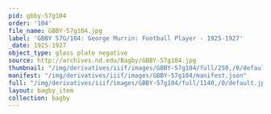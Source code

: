 ```yaml
---
pid: gbby-57g104
order: '104'
file_name: GBBY-57g104.jpg
label: 'GBBY 57G/104: George Murrin: Football Player - 1925-1927'
_date: 1925-1927
object_type: glass plate negative
source: http://archives.nd.edu/Bagby/GBBY-57g104.jpg
thumbnail: "/img/derivatives/iiif/images/GBBY-57g104/full/250,/0/default.jpg"
manifest: "/img/derivatives/iiif/images/GBBY-57g104/manifest.json"
full: "/img/derivatives/iiif/images/GBBY-57g104/full/1140,/0/default.jpg"
layout: bagby_item
collection: bagby
---
```

